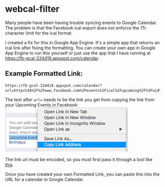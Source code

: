 # webcal-filter
Many people have been having trouble syncing events to Google Calendar. The problem is that the Facebook ical export does not enforce the 75-character limit for the ical format.

I created a fix for this in Google App Engine. It's a simple app that returns an ical link after fixing the formatting. You can create your own app in Google App Engine to run this yourself or just use the app that I have running at https://fb-gcal-224419.appspot.com/calendar.

## Example Formatted Link:
```
https://fb-gcal-224419.appspot.com/calendar?url=https%3A%2F%2Fwww.facebook.com%2Fevents%2Fical%2Fupcoming%2F%3Fuid%3D{uid}%26key%3D{key}
```

The text after `url=` needs to be the link you get from copying the link from your Upcoming Events in Facebook:
![alt text](fb_events_link.png?raw=true "Get the iCal link for your Facebook Events")

The link url must be encoded, so you must first pass it through a tool like [this](www.url-encode-decode.com).

Once you have created your own Formatted Link, you can paste this into the URL for a calendar in Google Calendar.
